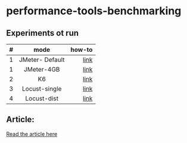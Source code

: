 # performance-tools-benchmarking

## Experiments ot run

|   #	| mode          	| how-to 	                            |
| :---  |    :----:         |    ---:                               |
| 1 	| JMeter- Default  	| [link](./jmeter/README-DEFAULT.md)    |
| 1 	| JMeter-4GB       	| [link](./jmeter/README-4GB.md)  	    |
| 2 	| K6            	| [link](./k6/README.md)  	            |
| 3 	| Locust-single 	| [link](./locust/README-SINGLE.md)  	|
| 4 	| Locust-dist   	| [link](./locust/README-DIST.md)  	    |

## Article:
[Read the article here](https://qainsights.com/performance-tools-benchmarking/)  

